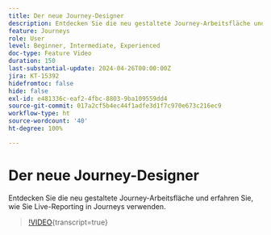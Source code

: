 ```yaml
---
title: Der neue Journey-Designer
description: Entdecken Sie die neu gestaltete Journey-Arbeitsfläche und erfahren Sie, wie Sie Live-Reporting in Journeys verwenden.
feature: Journeys
role: User
level: Beginner, Intermediate, Experienced
doc-type: Feature Video
duration: 150
last-substantial-update: 2024-04-26T00:00:00Z
jira: KT-15392
hidefromtoc: false
hide: false
exl-id: e481336c-eaf2-4fbc-8803-9ba109559dd4
source-git-commit: 017a2cf5b4ec44f1adfe3d1f7c970e673c216ec9
workflow-type: ht
source-wordcount: '40'
ht-degree: 100%

---
```


# Der neue Journey-Designer

Entdecken Sie die neu gestaltete Journey-Arbeitsfläche und erfahren Sie, wie Sie Live-Reporting in Journeys verwenden.

>[!VIDEO](https://video.tv.adobe.com/v/3428767/?learn=on){transcript=true}
